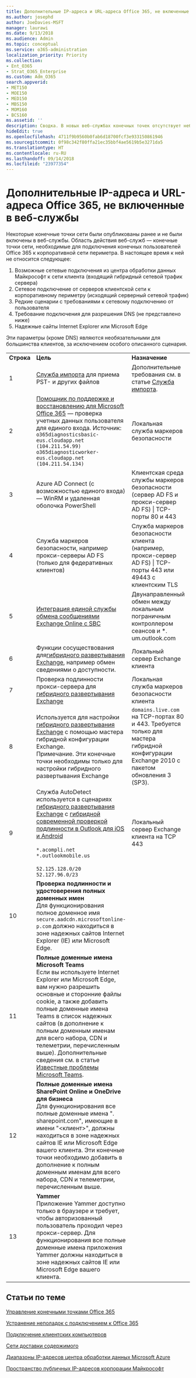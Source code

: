 ```yaml
---
title: Дополнительные IP-адреса и URL-адреса Office 365, не включенные в веб-службы
ms.author: josephd
author: JoeDavies-MSFT
manager: laurawi
ms.date: 9/13/2018
ms.audience: Admin
ms.topic: conceptual
ms.service: o365-administration
localization_priority: Priority
ms.collection:
- Ent_O365
- Strat_O365_Enterprise
ms.custom: Adm_O365
search.appverid:
- MET150
- MOE150
- MED150
- MBS150
- MOM160
- BCS160
ms.assetid: ''
description: Сводка. В новых веб-службах конечных точек отсутствует небольшое количество конечных точек для определенных сценариев.
hideEdit: true
ms.openlocfilehash: 4711f9b9560b0fab6d18700fcf3e933150861946
ms.sourcegitcommit: 0f98c342f80ffa21ec35bbf4ae5619b5e3271da5
ms.translationtype: HT
ms.contentlocale: ru-RU
ms.lasthandoff: 09/14/2018
ms.locfileid: "23977354"
---
```

# <a name="additional-office-365-ip-addresses-and-urls-not-included-in-the-web-services"></a>Дополнительные IP-адреса и URL-адреса Office 365, не включенные в веб-службы

Некоторые конечные точки сети были опубликованы ранее и не были включены в веб-службы. Область действия веб-служб — конечные точки сети, необходимые для подключения конечных пользователей Office 365 к корпоративной сети периметра. В настоящее время к ней не относится следующее:

1. Возможные сетевые подключения из центра обработки данных Майкрософт к сети клиента (входящий гибридный сетевой трафик сервера)
2. Сетевое подключение от серверов клиентской сети к корпоративному периметру (исходящий серверный сетевой трафик)
3. Редкие сценарии с требованиями к сетевому подключению от пользователя
4. Требование подключения для разрешения DNS (не представлено ниже)
5. Надежные сайты Internet Explorer или Microsoft Edge

Эти параметры (кроме DNS) являются необязательными для большинства клиентов, за исключением особого описанного сценария.

|||||
|:-----|:-----|:-----|:-----|
| **Строка** | **Цель** | **Назначение** | **Тип** |
| 1  | [Служба импорта](https://support.office.com/article/use-network-upload-to-import-your-organization-pst-files-to-office-365-103f940c-0468-4e1a-b527-cc8ad13a5ea6) для приема PST- и других файлов | Дополнительные требования см. в статье [Служба импорта](https://support.office.com/article/use-network-upload-to-import-your-organization-pst-files-to-office-365-103f940c-0468-4e1a-b527-cc8ad13a5ea6). | Редкий сценарий исходящего трафика |
| 2  | [Помощник по поддержке и восстановлению для Microsoft Office 365](https://diagnostics.office.com/#/) — проверка учетных данных пользователя для единого входа. Источник:<br> ```o365diagnosticsbasic-eus.cloudapp.net (104.211.54.99)``` <br> ```o365diagnosticworker-eus.cloudapp.net (104.211.54.134)```  | Локальная служба маркеров безопасности | Входящий серверный трафик |
| 3  | Azure AD Connect (с возможностью единого входа) — WinRM и удаленная оболочка PowerShell | Клиентская среда службы маркеров безопасности (сервер AD FS и прокси-сервер AD FS) \| TCP-порты 80 и 443 | Входящий серверный трафик |
| 4  | Служба маркеров безопасности, например прокси-серверы AD FS (только для федеративных клиентов) | Служба маркеров безопасности клиента (например, прокси-сервер AD FS) \| TCP-порты 443 или 49443 с клиентским TLS | Входящий серверный трафик |
| 5  | [Интеграция единой службы обмена сообщениями Exchange Online с SBC](https://technet.microsoft.com/library/jj673565.aspx) | Двунаправленный обмен между локальным пограничным контроллером сеансов и *. um.outlook.com | Только исходящий серверный трафик |
| 6  | Функции сосуществования для[гибридного развертывания Exchange](https://docs.microsoft.com/exchange/exchange-deployment-assistant), например обмен сведениями о доступности. | Локальный сервер Exchange клиента | Входящий серверный трафик |
| 7  | Проверка подлинности прокси-сервера для [гибридного развертывания Exchange](https://docs.microsoft.com/exchange/exchange-deployment-assistant) | Локальная служба маркеров безопасности клиента | Входящий серверный трафик |
| 8  | Используется для настройки [гибридного развертывания Exchange](https://docs.microsoft.com/exchange/exchange-deployment-assistant) с помощью мастера гибридной конфигурации Exchange. <br> Примечание. Эти конечные точки необходимы только для настройки гибридного развертывания Exchange  | ```domains.live.com``` на TCP-портах 80 и 443. Требуется только для мастера гибридной конфигурации Exchange 2010 с пакетом обновления 3 (SP3). | Только исходящий серверный трафик |
| 9  | Служба AutoDetect используется в сценариях [гибридного развертывания Exchange](https://docs.microsoft.com/exchange/exchange-deployment-assistant) с [гибридной современной проверкой подлинности в Outlook для iOS и Android](https://docs.microsoft.com/Exchange/clients/outlook-for-ios-and-android/use-hybrid-modern-auth) <BR> <BR> ```*.acompli.net``` <BR> ```*.outlookmobile.us``` <BR> <BR> ```52.125.128.0/20``` <BR> ```52.127.96.0/23``` <BR> | Локальный сервер Exchange клиента на TCP 443 | Входящий серверный трафик |
| 10  | **Проверка подлинности и удостоверения полных доменных имен** <br> Для функционирования полное доменное имя ```secure.aadcdn.microsoftonline-p.com``` должно находиться в зоне надежных сайтов Internet Explorer (IE) или Microsoft Edge. |  | Надежные сайты |
| 11  |  **Полные доменные имена Microsoft Teams** <br> Если вы используете Internet Explorer или Microsoft Edge, вам нужно разрешить основные и сторонние файлы cookie, а также добавить полные доменные имена Teams в список надежных сайтов (в дополнение к полным доменным именам для всего набора, CDN и телеметрии, перечисленным выше). Дополнительные сведения см. в статье [Известные проблемы Microsoft Teams](https://docs.microsoft.com/microsoftteams/known-issues). |  | Надежные сайты |
| 12  |  **Полные доменные имена SharePoint Online и OneDrive для бизнеса** <br> Для функционирования все полные доменные имена ". sharepoint.com", имеющие в имени "\<клиент>", должны находиться в зоне надежных сайтов IE или Microsoft Edge вашего клиента. Эти конечные точки необходимо добавить в дополнение к полным доменным именам для всего набора, CDN и телеметрии, перечисленным выше. |  | Надежные сайты |
| 13  | **Yammer**  <br> Приложение Yammer доступно только в браузере и требует, чтобы авторизованный пользователь проходил через прокси-сервер. Для функционирования все полные доменные имена приложения Yammer должны находиться в зоне надежных сайтов IE или Microsoft Edge вашего клиента. |  | Надежные сайты |

## <a name="related-topics"></a>Статьи по теме

[Управление конечными точками Office 365](managing-office-365-endpoints.md)
  
[Устранение неполадок с подключением к Office 365](https://support.office.com/article/d4088321-1c89-4b96-9c99-54c75cae2e6d.aspx)
  
[Подключение клиентских компьютеров](https://support.office.com/article/client-connectivity-4232abcf-4ae5-43aa-bfa1-9a078a99c78b)
  
[Сети доставки содержимого](https://support.office.com/article/content-delivery-networks-0140f704-6614-49bb-aa6c-89b75dcd7f1f)
  
[Диапазоны IP-адресов центра обработки данных Microsoft Azure](https://www.microsoft.com/download/details.aspx?id=41653)
  
[Пространство публичных IP-адресов корпорации Майкрософт](https://www.microsoft.com/download/details.aspx?id=53602)

